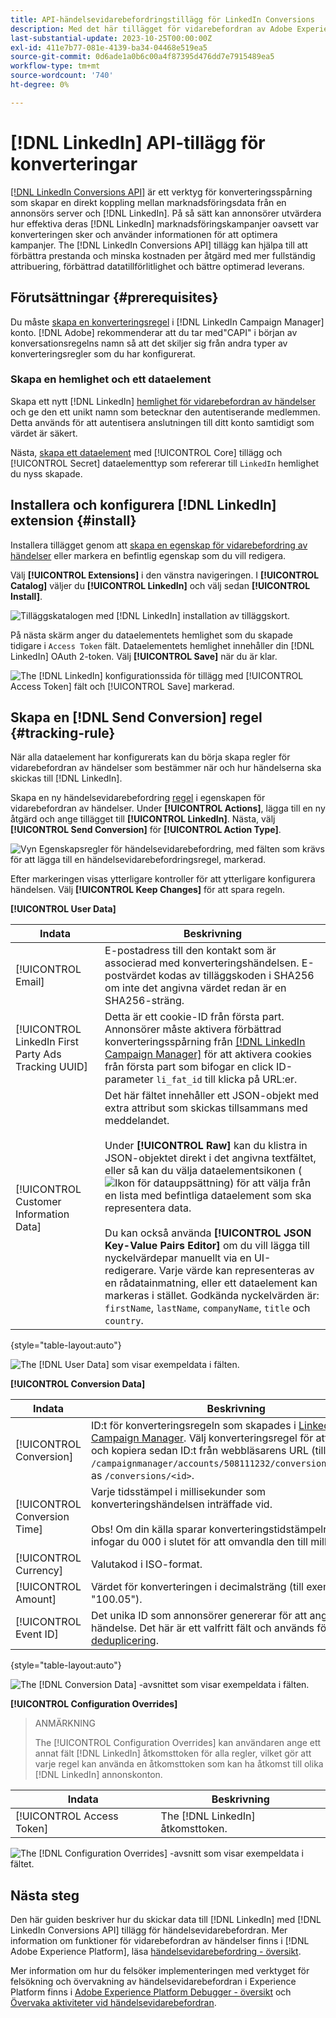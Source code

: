 ```yaml
---
title: API-händelsevidarebefordringstillägg för LinkedIn Conversions
description: Med det här tillägget för vidarebefordran av Adobe Experience Platform-händelser kan du mäta resultatet av din LinkedIn-marknadsföringskampanj.
last-substantial-update: 2023-10-25T00:00:00Z
exl-id: 411e7b77-081e-4139-ba34-04468e519ea5
source-git-commit: 0d6ade1a0b6c00a4f87395d476dd7e7915489ea5
workflow-type: tm+mt
source-wordcount: '740'
ht-degree: 0%

---
```


# [!DNL LinkedIn] API-tillägg för konverteringar

[[!DNL LinkedIn Conversions API]](https://learn.microsoft.com/en-us/linkedin/marketing/integrations/ads-reporting/conversions-api) är ett verktyg för konverteringsspårning som skapar en direkt koppling mellan marknadsföringsdata från en annonsörs server och [!DNL LinkedIn]. På så sätt kan annonsörer utvärdera hur effektiva deras [!DNL LinkedIn] marknadsföringskampanjer oavsett var konverteringen sker och använder informationen för att optimera kampanjer. The [!DNL LinkedIn Conversions API] tillägg kan hjälpa till att förbättra prestanda och minska kostnaden per åtgärd med mer fullständig attribuering, förbättrad datatillförlitlighet och bättre optimerad leverans.

## Förutsättningar {#prerequisites}

Du måste [skapa en konverteringsregel](https://www.linkedin.com/help/lms/answer/a1657171) i [!DNL LinkedIn Campaign Manager] konto. [!DNL Adobe] rekommenderar att du tar med&quot;CAPI&quot; i början av konversationsregelns namn så att det skiljer sig från andra typer av konverteringsregler som du har konfigurerat.

### Skapa en hemlighet och ett dataelement

Skapa ett nytt [!DNL LinkedIn] [hemlighet för vidarebefordran av händelser](../../../ui/event-forwarding/secrets.md) och ge den ett unikt namn som betecknar den autentiserande medlemmen. Detta används för att autentisera anslutningen till ditt konto samtidigt som värdet är säkert.

Nästa, [skapa ett dataelement](../../../ui/managing-resources/data-elements.md#create-a-data-element) med [!UICONTROL Core] tillägg och [!UICONTROL Secret] dataelementtyp som refererar till `LinkedIn` hemlighet du nyss skapade.

## Installera och konfigurera [!DNL LinkedIn] extension {#install}

Installera tillägget genom att [skapa en egenskap för vidarebefordring av händelser](../../../ui/event-forwarding/overview.md#properties) eller markera en befintlig egenskap som du vill redigera.

Välj **[!UICONTROL Extensions]** i den vänstra navigeringen. I **[!UICONTROL Catalog]** väljer du **[!UICONTROL LinkedIn]** och välj sedan **[!UICONTROL Install]**.

![Tilläggskatalogen med [!DNL LinkedIn] installation av tilläggskort.](../../../images/extensions/server/linkedin/install-extension.png)

På nästa skärm anger du dataelementets hemlighet som du skapade tidigare i `Access Token` fält. Dataelementets hemlighet innehåller din [!DNL LinkedIn] OAuth 2-token. Välj **[!UICONTROL Save]** när du är klar.

![The [!DNL LinkedIn] konfigurationssida för tillägg med [!UICONTROL Access Token] fält och [!UICONTROL Save] markerad.](../../../images/extensions/server/linkedin/configure-extension.png)

## Skapa en [!DNL Send Conversion] regel {#tracking-rule}

När alla dataelement har konfigurerats kan du börja skapa regler för vidarebefordran av händelser som bestämmer när och hur händelserna ska skickas till [!DNL LinkedIn].

Skapa en ny händelsevidarebefordring [regel](../../../ui/managing-resources/rules.md) i egenskapen för vidarebefordran av händelser. Under **[!UICONTROL Actions]**, lägga till en ny åtgärd och ange tillägget till **[!UICONTROL LinkedIn]**. Nästa, välj **[!UICONTROL Send Conversion]** för **[!UICONTROL Action Type]**.

![Vyn Egenskapsregler för händelsevidarebefordring, med fälten som krävs för att lägga till en händelsevidarebefordringsregel, markerad.](../../../images/extensions/server/linkedin/linkedin-event-action.png)

Efter markeringen visas ytterligare kontroller för att ytterligare konfigurera händelsen. Välj **[!UICONTROL Keep Changes]** för att spara regeln.

**[!UICONTROL User Data]**

| Indata | Beskrivning |
| --- | --- |
| [!UICONTROL Email] | E-postadress till den kontakt som är associerad med konverteringshändelsen. E-postvärdet kodas av tilläggskoden i SHA256 om inte det angivna värdet redan är en SHA256-sträng. |
| [!UICONTROL LinkedIn First Party Ads Tracking UUID] | Detta är ett cookie-ID från första part. Annonsörer måste aktivera förbättrad konverteringsspårning från [[!DNL LinkedIn Campaign Manager]](https://www.linkedin.com/help/lms/answer/a423304/enable-first-party-cookies-on-a-linkedin-insight-tag) för att aktivera cookies från första part som bifogar en click ID-parameter `li_fat_id` till klicka på URL:er. |
| [!UICONTROL Customer Information Data] | Det här fältet innehåller ett JSON-objekt med extra attribut som skickas tillsammans med meddelandet.<br><br>Under **[!UICONTROL Raw]** kan du klistra in JSON-objektet direkt i det angivna textfältet, eller så kan du välja dataelementsikonen (![Ikon för datauppsättning](../../../images/extensions/server/aws/data-element-icon.png)) för att välja från en lista med befintliga dataelement som ska representera data.<br><br>Du kan också använda **[!UICONTROL JSON Key-Value Pairs Editor]** om du vill lägga till nyckelvärdepar manuellt via en UI-redigerare. Varje värde kan representeras av en rådatainmatning, eller ett dataelement kan markeras i stället. Godkända nyckelvärden är: `firstName`, `lastName`, `companyName`, `title` och `country`. |

{style="table-layout:auto"}

![The [!DNL User Data] som visar exempeldata i fälten.](../../../images/extensions/server/linkedin/configure-extension-user-data.png)

**[!UICONTROL Conversion Data]**

| Indata | Beskrivning |
| --- | --- |
| [!UICONTROL Conversion] | ID:t för konverteringsregeln som skapades i [LinkedIn Campaign Manager](https://www.linkedin.com/help/lms/answer/a1657171). Välj konverteringsregel för att erhålla ID:t och kopiera sedan ID:t från webbläsarens URL (till exempel `/campaignmanager/accounts/508111232/conversions/15588877`) as `/conversions/<id>`. |
| [!UICONTROL Conversion Time] | Varje tidsstämpel i millisekunder som konverteringshändelsen inträffade vid. <br><br> Obs! Om din källa sparar konverteringstidstämpeln i sekunder infogar du 000 i slutet för att omvandla den till millisekunder. |
| [!UICONTROL Currency] | Valutakod i ISO-format. |
| [!UICONTROL Amount] | Värdet för konverteringen i decimalsträng (till exempel &quot;100.05&quot;). |
| [!UICONTROL Event ID] | Det unika ID som annonsörer genererar för att ange varje händelse. Det här är ett valfritt fält och används för [deduplicering](https://learn.microsoft.com/en-us/linkedin/marketing/conversions/deduplication?view=li-lms-2024-02). |

{style="table-layout:auto"}

![The [!DNL Conversion Data] -avsnittet som visar exempeldata i fälten.](../../../images/extensions/server/linkedin/configure-extension-conversions-data.png)

**[!UICONTROL Configuration Overrides]**

>ANMÄRKNING
>
>The [!UICONTROL Configuration Overrides] kan användaren ange ett annat fält [!DNL LinkedIn] åtkomsttoken för alla regler, vilket gör att varje regel kan använda en åtkomsttoken som kan ha åtkomst till olika [!DNL LinkedIn] annonskonton.

| Indata | Beskrivning |
| --- | --- |
| [!UICONTROL Access Token] | The [!DNL LinkedIn] åtkomsttoken. |

![The [!DNL Configuration Overrides] -avsnitt som visar exempeldata i fältet.](../../../images/extensions/server/linkedin/configure-extension-configuration-override.png)

## Nästa steg

Den här guiden beskriver hur du skickar data till [!DNL LinkedIn] med [!DNL LinkedIn Conversions API] tillägg för händelsevidarebefordran. Mer information om funktioner för vidarebefordran av händelser finns i [!DNL Adobe Experience Platform], läsa [händelsevidarebefordring - översikt](../../../ui/event-forwarding/overview.md).

Mer information om hur du felsöker implementeringen med verktyget för felsökning och övervakning av händelsevidarebefordran i Experience Platform finns i [Adobe Experience Platform Debugger - översikt](../../../../debugger/home.md) och [Övervaka aktiviteter vid händelsevidarebefordran](../../../ui/event-forwarding/monitoring.md).
